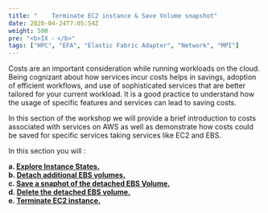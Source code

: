 ```yaml
---
title: "    Terminate EC2 instance & Save Volume snapshot"
date: 2020-04-24T7:05:54Z
weight: 500
pre: "<b>IX ⁃ </b>"
tags: ["HPC", "EFA", "Elastic Fabric Adapter", "Network", "MPI"]
---
```


Costs are an important consideration while running workloads on the cloud. Being cognizant about how services incur costs helps in savings, adoption of efficient workflows, and use of sophisticated services that are better tailored for your current workload. It is a good practice to understand how the usage of specific features and services can lead to saving costs.

In this section of the workshop we will provide a brief introduction to costs associated with services on AWS as well as demonstrate how costs could be saved for specific services taking services like EC2 and EBS.


In this section you will :

**a.	[Explore Instance States.](http://slchen-lab-training.s3-website-ap-southeast-1.amazonaws.com/08-stopterminateec2/03-exploreec2lifecycle.html)**  
**b.	[Detach additional EBS volumes.](http://slchen-lab-training.s3-website-ap-southeast-1.amazonaws.com/08-stopterminateec2/04-detachvolume.html)**  
**c.	[Save a snaphot of the detached EBS Volume.](http://slchen-lab-training.s3-website-ap-southeast-1.amazonaws.com/08-stopterminateec2/06-createsnapshotofvolume.html)**  
**d.	[Delete the detached EBS volume.](http://slchen-lab-training.s3-website-ap-southeast-1.amazonaws.com/08-stopterminateec2/07-deletevoume.html)**  
**e.	[Terminate EC2 instance.](http://slchen-lab-training.s3-website-ap-southeast-1.amazonaws.com/08-stopterminateec2/09-terminateec2instance.html)**  
 

